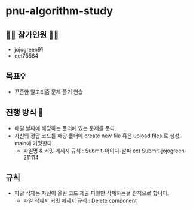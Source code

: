 # pnu-algorithm-study
## 🙋‍♂️ 참가인원 🙋‍♀️
- jojogreen91
- qet75564
## 목표💡
- 꾸준한 알고리즘 문제 풀기 연습
## 진행 방식 🎲
- 매일 날짜에 해당하는 폴더에 있는 문제를 푼다.
- 자신의 정답 코드를 해당 폴더에 create new file 혹은 upload files 로 생성, main에 커밋한다.
  - 파일명 & 커밋 메세지 규칙 : Submit-아이디-날짜 ex) Submit-jojogreen-211114
## 규칙
- 파일 삭제는 자신이 올린 코드 제출 파일만 삭제하는걸 원칙으로 합니다.
  - 파일 삭제시 커밋 메세지 규칙 : Delete component
